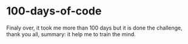 # 100-days-of-code

Finaly over, it took me more than 100 days but it is done the challenge, thank you all, summary: it help me to train the mind.
